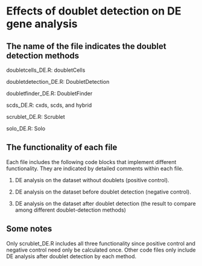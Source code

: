 # Effects of doublet detection on DE gene analysis
## The name of the file indicates the doublet detection methods 

doubletcells_DE.R: doubletCells

doubletdetection_DE.R: DoubletDetection

doubletfinder_DE.R: DoubletFinder

scds_DE.R: cxds, scds, and hybrid

scrublet_DE.R: Scrublet

solo_DE.R: Solo

## The functionality of each file

Each file includes the following code blocks that implement different functionality. They are indicated by detailed comments within each file.

1. DE analysis on the dataset without doublets (positive control).

2. DE analysis on the dataset before doublet detection (negative control).

3. DE analysis on the dataset after doublet detection (the result to compare among different doublet-detection methods)

## Some notes

Only scrublet_DE.R includes all three functionality since positive control and negative control need only be calculated once. Other code files only include DE analysis after doublet detection by each method.

